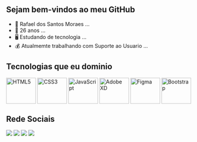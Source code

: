 ## Sejam bem-vindos ao meu GitHub

- 👦 Rafael dos Santos Moraes ...
- 🍰 26 anos ...
- 🖥️ Estudando de tecnologia ...
- 💰 Atualmemte trabalhando com Suporte ao Usuario ...

<div>
   <h2><strong>Tecnologias que eu dominio</strong></h2> 
    <img src="https://cdn.jsdelivr.net/gh/devicons/devicon/icons/html5/html5-original-wordmark.svg" width="80px" height="70" align="center" alt="HTML5"/>
    <img src="https://cdn.jsdelivr.net/gh/devicons/devicon/icons/css3/css3-original-wordmark.svg" width="80px" height="70" align="center" alt="CSS3"/> 
    <img src="https://cdn.jsdelivr.net/gh/devicons/devicon/icons/javascript/javascript-original.svg" width="80px" height="70" align="center" alt="JavaScript"/>               <img src="https://cdn.jsdelivr.net/gh/devicons/devicon/icons/xd/xd-plain.svg" width="80px" height="70" align="center" alt="Adobe XD"/>
    <img src="https://cdn.jsdelivr.net/gh/devicons/devicon/icons/figma/figma-original.svg" width="80px" height="70" align="center" alt="Figma"/>
    <img src="https://cdn.jsdelivr.net/gh/devicons/devicon/icons/bootstrap/bootstrap-original-wordmark.svg" width="80px" height="70" align="center" alt="Bootstrap"/>     
</div>

<div>
   <h2><strong>Rede Sociais</strong></h2> 
   <a href="https://www.linkedin.com/in/rafaeldossantosmoraes/"  target="_blank"><img src="https://img.shields.io/badge/LinkedIn-0077B5?style=for-the-           badge&logo=linkedin&logoColor=white" target="_blank"/></a>
   <a href="https://www.instagram.com/rafael.moraees/"  target="_blank"><img src="https://img.shields.io/badge/Instagram-E4405F?style=for-the-badge&logo=instagram&logoColor=white" target="_blank"/></a>
   <a href="mailto:rafaelplas57@gmail.com"  target="_blank"><img src="https://img.shields.io/badge/Gmail-D14836?style=for-the-badge&logo=gmail&logoColor=white"         target="_blank"/></a>
   <a href="https://wa.me/5511948095075"  target="_blank"><img src="https://img.shields.io/badge/WhatsApp-25D366?style=for-the-badge&logo=whatsapp&logoColor=white"         target="_blank"/></a>
</div>

